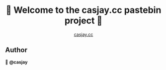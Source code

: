 <h1 align=center>
👋 Welcome to the casjay.cc pastebin project 👋
</h1>
<p align=center>
<a href="https://casjay.cc">casjay.cc</a>
</p>
  
## Author  

👤 **@casjay**  
